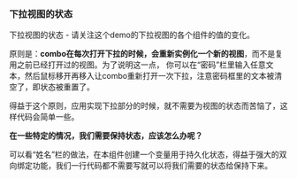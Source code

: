 ### 下拉视图的状态

下拉视图的状态 - 请关注这个demo的下拉视图的各个组件的值的变化。

原则是：**combo在每次打开下拉的时候，会重新实例化一个新的视图**，而不是复用之前已经打开过的视图。为了说明这一点，
你可以在“密码”栏里输入任意文本，然后鼠标移开再移入让combo重新打开一次下拉，注意密码框里的文本被清空了，即状态被重置了。

得益于这个原则，应用实现下拉部分的时候，就不需要为视图的状态而苦恼了，这样代码会简单一些。

**在一些特定的情况，我们需要保持状态，应该怎么办呢？**

可以看“姓名”栏的做法，在本组件创建一个变量用于持久化状态，得益于强大的双向绑定功能，我们一行代码都不需要写就可以将我们需要的状态给保持下来。
